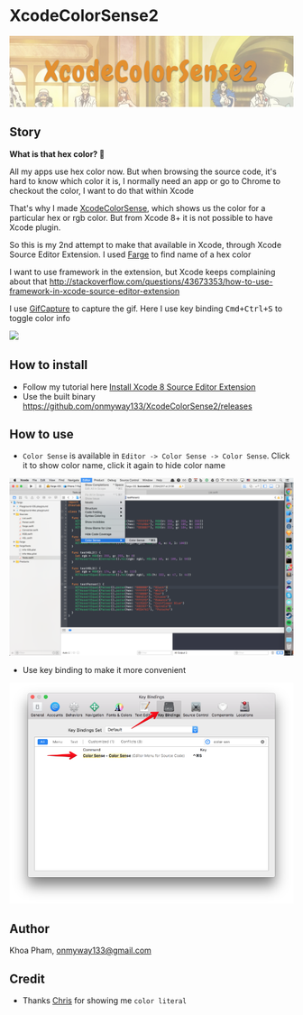 # XcodeColorSense2

![](Screenshots/Banner.png)

## Story

**What is that hex color? 🤔**

All my apps use hex color now. But when browsing the source code, it's hard to know which color it is, I normally need an app or go to Chrome to checkout the color, I want to do that within Xcode

That's why I made [XcodeColorSense](https://github.com/onmyway133/XcodeColorSense), which shows us the color for a particular hex or rgb color. But from Xcode 8+ it is not possible to have Xcode plugin.

So this is my 2nd attempt to make that available in Xcode, through Xcode Source Editor Extension. I used [Farge](https://github.com/onmyway133/Farge) to find name of a hex color

I want to use framework in the extension, but Xcode keeps complaining about that http://stackoverflow.com/questions/43673353/how-to-use-framework-in-xcode-source-editor-extension

I use [GifCapture](https://github.com/onmyway133/GifCapture) to capture the gif. Here I use key binding <kbd>Cmd+Ctrl+S</kbd> to toggle color info

![](Screenshots/demo.gif)

## How to install

- Follow my tutorial here [Install Xcode 8 Source Editor Extension](https://medium.com/@onmyway133/install-xcode-8-source-editor-extension-10c9849e33b0)
- Use the built binary https://github.com/onmyway133/XcodeColorSense2/releases

## How to use

- `Color Sense` is available in `Editor -> Color Sense -> Color Sense`. Click it to show color name, click it again to hide color name

![](Screenshots/editor.png)

- Use key binding to make it more convenient

![](Screenshots/keyBinding.png)


## Author

Khoa Pham, onmyway133@gmail.com

## Credit

- Thanks [Chris](https://github.com/zenangst) for showing me `color literal`
